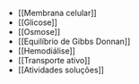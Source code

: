 + [[Membrana celular]]
+ [[Glicose]]
+ [[Osmose]]
+ [[Equilíbrio de Gibbs Donnan]]
+ [[Hemodiálise]]
+ [[Transporte ativo]]
+ [[Atividades soluções]]